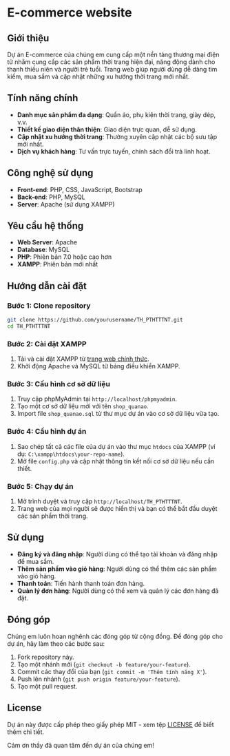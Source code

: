 # E-commerce website

## Giới thiệu

Dự án E-commerce của chúng em cung cấp một nền tảng thương mại điện tử nhằm cung cấp các sản phẩm thời trang hiện đại, năng động dành cho thanh thiếu niên và người trẻ tuổi. Trang web giúp người dùng dễ dàng tìm kiếm, mua sắm và cập nhật những xu hướng thời trang mới nhất.

## Tính năng chính

- **Danh mục sản phẩm đa dạng**: Quần áo, phụ kiện thời trang, giày dép, v.v.
- **Thiết kế giao diện thân thiện**: Giao diện trực quan, dễ sử dụng.
- **Cập nhật xu hướng thời trang**: Thường xuyên cập nhật các bộ sưu tập mới nhất.
- **Dịch vụ khách hàng**: Tư vấn trực tuyến, chính sách đổi trả linh hoạt.

## Công nghệ sử dụng

- **Front-end**: PHP, CSS, JavaScript, Bootstrap
- **Back-end**: PHP, MySQL
- **Server**: Apache (sử dụng XAMPP)

## Yêu cầu hệ thống

- **Web Server**: Apache
- **Database**: MySQL
- **PHP**: Phiên bản 7.0 hoặc cao hơn
- **XAMPP**: Phiên bản mới nhất

## Hướng dẫn cài đặt

### Bước 1: Clone repository

```bash
git clone https://github.com/yourusername/TH_PTHTTTNT.git
cd TH_PTHTTTNT
```

### Bước 2: Cài đặt XAMPP

1. Tải và cài đặt XAMPP từ [trang web chính thức](https://www.apachefriends.org/index.html).
2. Khởi động Apache và MySQL từ bảng điều khiển XAMPP.

### Bước 3: Cấu hình cơ sở dữ liệu

1. Truy cập phpMyAdmin tại `http://localhost/phpmyadmin`.
2. Tạo một cơ sở dữ liệu mới với tên `shop_quanao`.
3. Import file `shop_quanao.sql` từ thư mục dự án vào cơ sở dữ liệu vừa tạo.

### Bước 4: Cấu hình dự án

1. Sao chép tất cả các file của dự án vào thư mục `htdocs` của XAMPP (ví dụ: `C:\xampp\htdocs\your-repo-name`).
2. Mở file `config.php` và cập nhật thông tin kết nối cơ sở dữ liệu nếu cần thiết.

### Bước 5: Chạy dự án

1. Mở trình duyệt và truy cập `http://localhost/TH_PTHTTTNT`.
2. Trang web của mọi người sẽ được hiển thị và bạn có thể bắt đầu duyệt các sản phẩm thời trang.

## Sử dụng

- **Đăng ký và đăng nhập**: Người dùng có thể tạo tài khoản và đăng nhập để mua sắm.
- **Thêm sản phẩm vào giỏ hàng**: Người dùng có thể thêm các sản phẩm vào giỏ hàng.
- **Thanh toán**: Tiến hành thanh toán đơn hàng.
- **Quản lý đơn hàng**: Người dùng có thể xem và quản lý các đơn hàng đã đặt.

## Đóng góp

Chúng em luôn hoan nghênh các đóng góp từ cộng đồng. Để đóng góp cho dự án, hãy làm theo các bước sau:

1. Fork repository này.
2. Tạo một nhánh mới (`git checkout -b feature/your-feature`).
3. Commit các thay đổi của bạn (`git commit -m 'Thêm tính năng X'`).
4. Push lên nhánh (`git push origin feature/your-feature`).
5. Tạo một pull request.

## License

Dự án này được cấp phép theo giấy phép MIT - xem tệp [LICENSE](LICENSE) để biết thêm chi tiết.

Cảm ơn thầy đã quan tâm đến dự án của chúng em!
